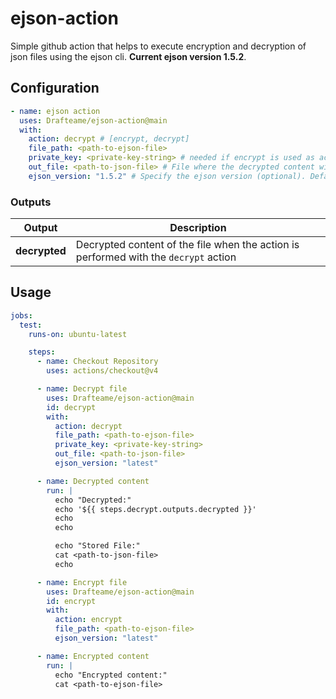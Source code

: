 # ejson-action

Simple github action that helps to execute encryption and decryption of json files using the ejson cli. **Current ejson version 1.5.2**.

## Configuration

```yaml
- name: ejson action
  uses: Drafteame/ejson-action@main
  with:
    action: decrypt # [encrypt, decrypt]
    file_path: <path-to-ejson-file>
    private_key: <private-key-string> # needed if encrypt is used as action
    out_file: <path-to-json-file> # File where the decrypted content will be stored (optional)
    ejson_version: "1.5.2" # Specify the ejson version (optional). Defaults to 'latest' if left empty.
```

### Outputs

| Output        | Description                                                                          |
| ------------- | ------------------------------------------------------------------------------------ |
| **decrypted** | Decrypted content of the file when the action is performed with the `decrypt` action |

## Usage

```yaml
jobs:
  test:
    runs-on: ubuntu-latest

    steps:
      - name: Checkout Repository
        uses: actions/checkout@v4

      - name: Decrypt file
        uses: Drafteame/ejson-action@main
        id: decrypt
        with:
          action: decrypt
          file_path: <path-to-ejson-file>
          private_key: <private-key-string>
          out_file: <path-to-json-file>
          ejson_version: "latest"

      - name: Decrypted content
        run: |
          echo "Decrypted:"
          echo '${{ steps.decrypt.outputs.decrypted }}'
          echo
          echo

          echo "Stored File:"
          cat <path-to-json-file>
          echo

      - name: Encrypt file
        uses: Drafteame/ejson-action@main
        id: encrypt
        with:
          action: encrypt
          file_path: <path-to-ejson-file>
          ejson_version: "latest"

      - name: Encrypted content
        run: |
          echo "Encrypted content:"
          cat <path-to-ejson-file>
```
